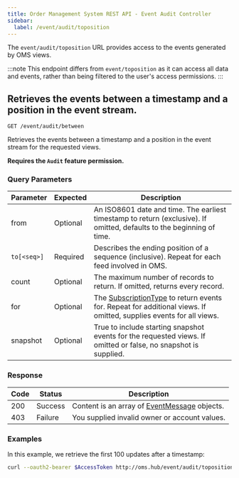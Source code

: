 ```yaml
---
title: Order Management System REST API - Event Audit Controller
sidebar:
  label: /event/audit/toposition
---
```


The `event/audit/toposition` URL provides access to the events generated by OMS views.

:::note
This endpoint differs from `event/toposition` as it can access all data and events, rather than being filtered to the user's access permissions.
:::

## Retrieves the events between a timestamp and a position in the event stream.

`GET /event/audit/between`

Retrieves the events between a timestamp and a position in the event stream for the requested views.

**Requires the `Audit` feature permission.**

### Query Parameters

| Parameter     | Expected | Description |
|---------------|----------|-------------|
| from          | Optional | An ISO8601 date and time. The earliest timestamp to return (exclusive). If omitted, defaults to the beginning of time. |
| `to[<seq>]`   | Required | Describes the ending position of a sequence (inclusive). Repeat for each feed involved in OMS. |
| count         | Optional | The maximum number of records to return. If omitted, returns every record. |
| for           | Optional | The [SubscriptionType](../../../proto/oms2/#subscriptiontype) to return events for. Repeat for additional views. If omitted, supplies events for all views. |
| snapshot      | Optional | True to include starting snapshot events for the requested views. If omitted or false, no snapshot is supplied. |

### Response

| Code | Status  | Description |
|------|---------|-------------|
| 200  | Success | Content is an array of [EventMessage](../../../proto/streaming/#eventmessage) objects. |
| 403  | Failure | You supplied invalid owner or account values. |

### Examples

In this example, we retrieve the first 100 updates after a timestamp:

```sh
curl --oauth2-bearer $AccessToken http://oms.hub/event/audit/toposition?from=20250101T000000Z&to[prodigy]=20&to[oms]=200&to[foundry]=10&count=100&for=Transactions
```
